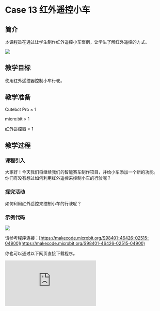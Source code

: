 ﻿---
sidebar_position: 13
sidebar_label: case 13 红外遥控小车
---

# Case 13 红外遥控小车

## 简介

本课程旨在通过让学生制作红外遥控小车案例，让学生了解红外遥控的方式。

![](https://wiki-media-ef.oss-cn-hongkong.aliyuncs.com/docs/microbit/microbit-smart-car/microbit-smart-cutebot-pro/cases-libraries/remote-control/images/cutebot-pro-case-13-01.png)

## 教学目标

使用红外遥控器控制小车行驶。


## 教学准备

Cutebot Pro × 1

micro:bit × 1

红外遥控器 × 1

## 教学过程

### 课程引入

大家好！今天我们将继续我们的智能赛车制作项目，并给小车添加一个新的功能。你们有没有想过如何利用红外遥控来控制小车的行驶呢？

### 探究活动

如何利用红外遥控来控制小车的行驶呢？

### 示例代码

![](https://wiki-media-ef.oss-cn-hongkong.aliyuncs.com/docs/microbit/microbit-smart-car/microbit-smart-cutebot-pro/cases-libraries/remote-control/images/cutebot-pro-case-13-02.png)

请参考程序连接：[https://makecode.microbit.org/S98401-46426-02515-04900](https://makecode.microbit.org/S98401-46426-02515-04900)

你也可以通过以下网页直接下载程序。

<div
    style={{
        position: 'relative',
        paddingBottom: '60%',
        overflow: 'hidden',
    }}
>
    <iframe
        src="https://makecode.microbit.org/S98401-46426-02515-04900"
        frameborder="0"
        sandbox="allow-popups allow-forms allow-scripts allow-same-origin"
        style={{
            position: 'absolute',
            width: '100%',
            height: '100%',
        }}
    />
</div>



### 案例展示


## 总结与反思

回顾课程内容，提醒学生掌握了哪些知识和技能。

引导学生讨论他们在制作过程中遇到的问题和困难，以及如何解决这些问题。

鼓励学生思考遥控智能赛车的应用场景
